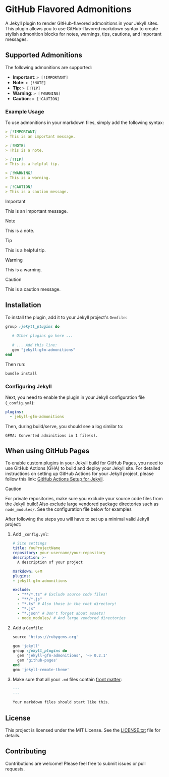 # GitHub Flavored Admonitions

A Jekyll plugin to render GitHub-flavored admonitions in your Jekyll sites.
This plugin allows you to use GitHub-flavored markdown syntax to create stylish admonition
blocks for notes, warnings, tips, cautions, and important messages.

## Supported Admonitions

The following admonitions are supported:

- **Important**: `> [!IMPORTANT]`
- **Note**: `> [!NOTE]`
- **Tip**: `> [!TIP]`
- **Warning**: `> [!WARNING]`
- **Caution**: `> [!CAUTION]`

### Example Usage

To use admonitions in your markdown files, simply add the following syntax:

```markdown
> [!IMPORTANT]
> This is an important message.

> [!NOTE]
> This is a note.

> [!TIP]
> This is a helpful tip.

> [!WARNING]
> This is a warning.

> [!CAUTION]
> This is a caution message.
```

> [!IMPORTANT]
> This is an important message.

> [!NOTE]
> This is a note.

> [!TIP]
> This is a helpful tip.

> [!WARNING]
> This is a warning.

> [!CAUTION]
> This is a caution message.

## Installation

To install the plugin, add it to your Jekyll project's `Gemfile`:

```ruby
group :jekyll_plugins do
   
   # Other plugins go here ...
   
   # ... Add this line:
   gem "jekyll-gfm-admonitions"
end
```

Then run:

```bash
bundle install
```

### Configuring Jekyll

Next, you need to enable the plugin in your Jekyll configuration file (`_config.yml`):

```yaml
plugins:
  - jekyll-gfm-admonitions
```

Then, during build/serve, you should see a log similar to:

```
GFMA: Converted adminitions in 1 file(s).
```

## When using GitHub Pages

To enable custom plugins in your Jekyll build for GitHub Pages, you need to use GitHub
Actions (GHA) to build and deploy your Jekyll site. For detailed instructions on setting
up GitHub Actions for your Jekyll project, please follow this link: 
[GitHub Actions Setup for Jekyll](https://jekyllrb.com/docs/continuous-integration/github-actions/).

> [!CAUTION]
>
> For private repositories, make sure you exclude your source code files from the Jekyll 
> build! Also exclude large vendored package directories such as `node_modules/`.
> See the configuration file below for examples

After following the steps you will have to set up a minimal valid Jekyll project:

1. Add `_config.yml`:

   ```yaml
   # Site settings
   title: YouProjectName
   repository: your-username/your-repository
   description: >-
     A description of your project

   markdown: GFM 
   plugins:
   - jekyll-gfm-admonitions
   
   exclude: 
     - "**/*.ts" # Exclude source code files!
     - "**/*.js"
     - "*.ts" # Also those in the root directory!
     - "*.js"
     - "*.json" # Don't forget about assets!
     - node_modules/ # And large vendored directories
   ```

2. Add a `Gemfile`:

   ```ruby
   source 'https://rubygems.org'
    
   gem 'jekyll'
   group :jekyll_plugins do
     gem 'jekyll-gfm-admonitions', '~> 0.2.1'
     gem 'github-pages'
   end
   gem 'jekyll-remote-theme'
   ```

3. Make sure that all your `.md` files contain [front matter](https://jekyllrb.com/docs/front-matter/):

   ```markdown
   ---
   ---
   
   Your markdown files should start like this.
   ```

## License

This project is licensed under the MIT License. See the [LICENSE.txt](LICENSE.txt) file
for details.

## Contributing

Contributions are welcome! Please feel free to submit issues or pull requests.